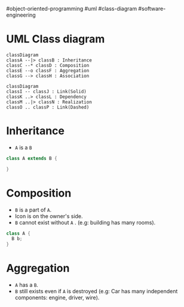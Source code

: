 #object-oriented-programming #uml #class-diagram #software-engineering 

# UML Class diagram
```mermaid
classDiagram 
classA --|> classB : Inheritance 
classC --* classD : Composition 
classE --o classF : Aggregation 
classG --> classH : Association 
```
```mermaid
classDiagram
classI -- classJ : Link(Solid) 
classK ..> classL : Dependency 
classM ..|> classN : Realization 
classO .. classP : Link(Dashed)
```
# Inheritance
- `A` is a `B` 
```Java
class A extends B {

}
```

# Composition
- `B` is a part of `A`.
- Icon is on the owner's side.
- `B` cannot exist without `A` . (e.g: building has many rooms).
```Java
class A {
  B b;
}
```

# Aggregation
- `A` has a `B`.
- `B` still exists even if `A` is destroyed  (e.g: Car has many independent components: engine, driver, wire).



